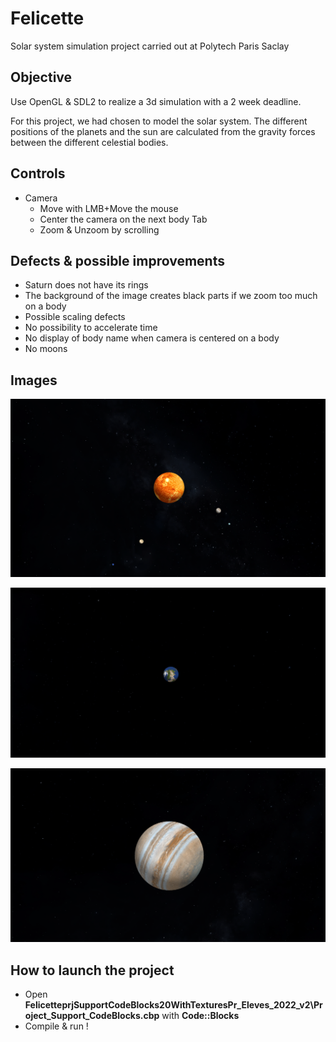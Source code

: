 # Felicette
Solar system simulation project carried out at Polytech Paris Saclay
## Objective
Use OpenGL & SDL2 to realize a 3d simulation with a 2 week deadline.

For this project, we had chosen to model the solar system.
The different positions of the planets and the sun are calculated from the gravity forces between the different celestial bodies.
## Controls
- Camera
  - Move with LMB+Move the mouse
  - Center the camera on the next body Tab
  - Zoom & Unzoom by scrolling
## Defects & possible improvements
- Saturn does not have its rings
- The background of the image creates black parts if we zoom too much on a body
- Possible scaling defects
- No possibility to accelerate time
- No display of body name when camera is centered on a body
- No moons
## Images
![full view](/prjSupportCodeBlocks20AvecTexturesPr_Eleves_2022_v2/img/all.png)

![Earth](/prjSupportCodeBlocks20AvecTexturesPr_Eleves_2022_v2/img/earth.png)

![Jupiter](/prjSupportCodeBlocks20AvecTexturesPr_Eleves_2022_v2/img/Jupiter.png)
## How to launch the project
- Open **FelicetteprjSupportCodeBlocks20WithTexturesPr_Eleves_2022_v2\Project_Support_CodeBlocks.cbp** with **Code::Blocks**
- Compile & run !
